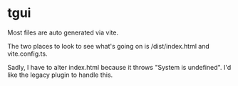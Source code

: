 # tgui

Most files are auto generated via vite.

The two places to look to see what's going on is /dist/index.html and vite.config.ts.

Sadly, I have to alter index.html because it throws "System is undefined". I'd like the legacy plugin to handle this. 
